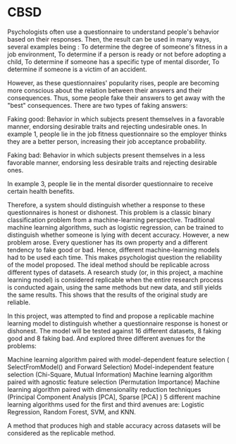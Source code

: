 # CBSD

Psychologists often use a questionnaire to understand people's behavior based on their responses. Then, the result can be used in many ways, several examples being :
To determine the degree of someone's fitness in a job environment,
To determine if a person is ready or not before adopting a child,
To determine if someone has a specific type of mental disorder,
To determine if someone is a victim of an accident.

However, as these questionnaires' popularity rises, people are becoming more conscious about the relation between their answers and their consequences. Thus, some people fake their answers to get away with the "best" consequences. There are two types of faking answers:

Faking good: Behavior in which subjects present themselves in a favorable manner, endorsing desirable traits and rejecting undesirable ones. In example 1, people lie in the job fitness questionnaire so the employer thinks they are a better person, increasing their job acceptance probability.

Faking bad: Behavior in which subjects present themselves in a less favorable manner, endorsing less desirable traits and rejecting desirable ones.

In example 3, people lie in the mental disorder questionnaire to receive certain health benefits.

Therefore, a system should distinguish whether a response to these questionnaires is honest or dishonest. This problem is a classic binary classification problem from a machine-learning perspective. Traditional machine learning algorithms, such as logistic regression, can be trained to distinguish whether someone is lying with decent accuracy. However, a new problem arose. Every questioner has its own property and a different tendency to fake good or bad. Hence, different machine-learning models had to be used each time. This makes psychologist question the reliability of the model proposed. The ideal method should be replicable across different types of datasets. A research study (or, in this project, a machine learning model) is considered replicable when the entire research process is conducted again, using the same methods but new data, and still yields the same results. This shows that the results of the original study are reliable.

In this project, was attempted to find and propose a replicable machine learning model to distinguish whether a questionnaire response is honest or dishonest. The model will be tested against 16 different datasets, 8 faking good and 8 faking bad. And explored three different avenues for the problems:

Machine learning algorithm paired with model-dependent feature selection ( SelectFromModel() and Forward Selection)
Model-independent feature selection (Chi-Square, Mutual Information)
Machine learning algorithm paired with agnostic feature selection (Permutation Importance)
Machine learning algorithm paired with dimensionality reduction techniques (Principal Component Analysis [PCA], Sparse [PCA] )
5 different machine learning algorithms used for the first and third avenues are: Logistic Regression, Random Forest, SVM, and KNN.

A method that produces high and stable accuracy across datasets will be considered as the replicable method.
